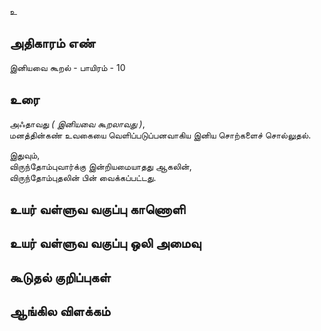 உ


## அதிகாரம் எண்

இனியவை கூறல் - பாயிரம் - 10


## உரை 

அஃதாவது _( இனியவை கூறலாவது )_,  
மனத்தின்கண் உவகையை வெளிப்படுப்பனவாகிய இனிய சொற்களைச் சொல்லுதல்.  

இதுவும்,  
விருந்தோம்புவார்க்கு இன்றியமையாதது ஆகலின்,  
விருந்தோம்புதலின் பின் வைக்கப்பட்டது.


## உயர் வள்ளுவ வகுப்பு காணொளி


## உயர் வள்ளுவ வகுப்பு ஒலி அமைவு 


## கூடுதல் குறிப்புகள்


## ஆங்கில விளக்கம்
